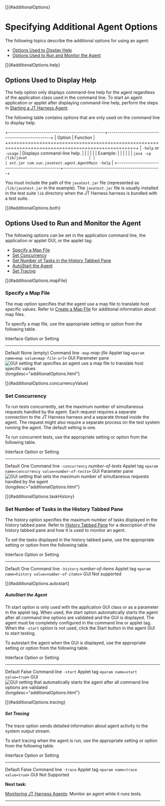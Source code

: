 
[]{#additionalOptions}

# Specifying Additional Agent Options

The following topics describe the additional options for using an agent:

-   [Options Used to Display Help](#additionalOptions.help)
-   [Options Used to Run and Monitor the Agent](#additionalOptions.both)

[]{#additionalOptions.help}

## Options Used to Display Help

The help option only displays command-line help for the agent regardless of the application class
used in the command line. To start an agent application or applet after displaying command-line
help, perform the steps in [Starting a JT Harness Agent](startAgent.html).

The following table contains options that are only used on the command line to display help.

+-------------------------------------------------+-------------------------------------------------+
| Option                                          | Function                                        |
+=================================================+=================================================+
| `-help` or `-usage`                             | Displays command-line help.                     |
|                                                 |                                                 |
|                                                 | Example:                                        |
|                                                 |                                                 |
|                                                 | `java -cp /lib/javat                            |
|                                                 | est.jar com.sun.javatest.agent.AgentMain -help` |
+-------------------------------------------------+-------------------------------------------------+

You must include the path of the `javatest.jar` file (represented as `/lib/javatest.jar` in the
example). The `javatest.jar` file is usually installed in the test suite `lib` directory when the JT
Harness harness is bundled with a test suite.

[]{#additionalOptions.both}

## Options Used to Run and Monitor the Agent

The following options can be set in the application command line, the application or applet GUI, or
the applet tag:

-   [Specify a Map File](#additionalOptions.mapFile)
-   [Set Concurrency](#additionalOptions.concurrencyValue)
-   [Set Number of Tasks in the History Tabbed Pane](#additionalOptions.taskHistory)
-   [AutoStart the Agent](#additionalOptions.autostart)
-   [Set Tracing](#additionalOptions.tracing)

[]{#additionalOptions.mapFile}

### Specify a Map File

The map option specifies that the agent use a map file to translate host specific values. Refer to
[Create a Map File](mapFile.html) for additional information about map files.

To specify a map file, use the appropriate setting or option from the following table.

  Interface            Option or Setting
  -------------------- -------------------------------------------------------------------------------------------------------------------------------------------------------
  Default              None (empty)
  Command line         `-map` *map-file*
  Applet tag           **`<`**`param name=map value=`*`map-file-url`***`>`**
  GUI Parameter pane   ![GUI setting that specifies an agent use a map file to translate host specific values](../../images/agentMap.gif){longdesc="additionalOptions.html"}

[]{#additionalOptions.concurrencyValue}

### Set Concurrency

To run tests concurrently, set the maximum number of simultaneous requests handled by the agent.
Each request requires a separate connection to the JT Harness harness and a separate thread inside
the agent. The request might also require a separate process on the test system running the agent.
The default setting is one.

To run concurrent tests, use the appropriate setting or option from the following table.

  Interface            Option or Setting
  -------------------- -----------------------------------------------------------------------------------------------------------------------------------------------------------------
  Default              One
  Command line         `-concurrency` *number-of-tests*
  Applet tag           **`<`**`param name=concurrency value=`*`number-of-tests`***`>`**
  GUI Parameter pane   ![GUI setting that sets the maximum number of simultaneous requests handled by the agent](../../images/agentConcurrency.gif){longdesc="additionalOptions.html"}

[]{#additionalOptions.taskHistory}

### Set Number of Tasks in the History Tabbed Pane

The history option specifies the maximum number of tasks displayed in the history tabbed pane. Refer
to [History Tabbed Pane](historyPane.html) for a description of the history tabbed pane and how it
is used to monitor an agent.

To set the tasks displayed in the history tabbed pane, use the appropriate setting or option from
the following table.

  Interface      Option or Setting
  -------------- --------------------------------------------------------------
  Default        One
  Command line   `-history` *number-of-items*
  Applet tag     **`<`**`param name=history value=`*`number-of-items`***`>`**
  GUI            Not supported

[]{#additionalOptions.autostart}

##### AutoStart the Agent

Th start option is only used with the application GUI class or as a parameter in the applet tag.
When used, the start option automatically starts the agent after all command line options are
validated and the GUI is displayed. The agent must be completely configured in the command line or
applet tag. When the `-start` option is not used, click the Start button in the agent GUI to start
testing.

To autostart the agent when the GUI is displayed, use the appropriate setting or option from the
following table.

  Interface      Option or Setting
  -------------- -----------------------------------------------------------------------------------------------------------------------------------------------------------------
  Default        False
  Command line   `-start`
  Applet tag     **`<`**`param name=start value=`*`true`***`>`**
  GUI            ![GUI setting that automatically starts the agent after all command line options are validated](../../images/agentStart.gif){longdesc="additionalOptions.html"}

[]{#additionalOptions.tracing}

##### Set Tracing

The trace option sends detailed information about agent activity to the system output stream.

To start tracing when the agent is run, use the appropriate setting or option from the following
table.

  Interface      Option or Setting
  -------------- -------------------------------------------------
  Default        False
  Command line   `-trace`
  Applet tag     **`<`**`param name=trace value=`*`true`***`>`**
  GUI            Not Supported

**Next task:**

[Monitoring JT Harness Agents](monitoring.html): Monitor an agent while it runs tests.

----------------------------------------------------------------------------------------------------

